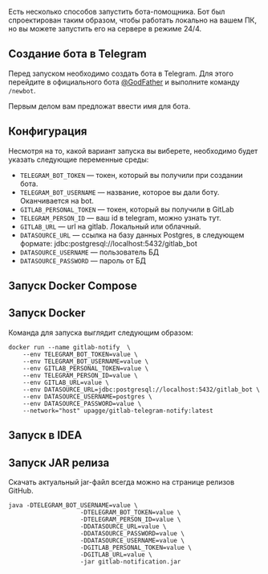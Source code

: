 Есть несколько способов запустить бота-помощника. Бот был спроектирован таким образом, чтобы работать локально на вашем ПК, но вы можете запустить его на сервере в режиме 24/4.

## Создание бота в Telegram
Перед запуском необходимо создать бота в Telegram. Для этого перейдите в официального бота [@GodFather](https://t.me/BotFather) и выполните команду `/newbot`.

Первым делом вам предложат ввести имя для бота.

## Конфигурация
Несмотря на то, какой вариант запуска вы виберете, необходимо будет указать следующие переменные среды:

* `TELEGRAM_BOT_TOKEN` — токен, который вы получили при создании бота.
* `TELEGRAM_BOT_USERNAME` — название, которое вы дали боту. Оканчивается на bot.
* `GITLAB_PERSONAL_TOKEN` — токен, который вы получили в GitLab
* `TELEGRAM_PERSON_ID` — ваш id в telegram, можно узнать тут.
* `GITLAB_URL` — url на gitlab. Локальный или облачный.
* `DATASOURCE_URL` — ссылка на базу данных Postgres, в следующем формате: jdbc:postgresql://localhost:5432/gitlab_bot
* `DATASOURCE_USERNAME` — пользователь БД
* `DATASOURCE_PASSWORD` — пароль от БД

## Запуск Docker Compose

## Запуск Docker
Команда для запуска выглядит следующим образом:

``` docker 
docker run --name gitlab-notify  \
    --env TELEGRAM_BOT_TOKEN=value \
    --env TELEGRAM_BOT_USERNAME=value \
    --env GITLAB_PERSONAL_TOKEN=value \
    --env TELEGRAM_PERSON_ID=value \
    --env GITLAB_URL=value \
    --env DATASOURCE_URL=jdbc:postgresql://localhost:5432/gitlab_bot \
    --env DATASOURCE_USERNAME=postgres \
    --env DATASOURCE_PASSWORD=value \
    --network="host" upagge/gitlab-telegram-notify:latest
```

## Запуск в IDEA

## Запуск JAR релиза

Скачать актуальный jar-файл всегда можно на странице релизов GitHub.

``` shell
java -DTELEGRAM_BOT_USERNAME=value \
                    -DTELEGRAM_BOT_TOKEN=value \
                    -DTELEGRAM_PERSON_ID=value \
                    -DDATASOURCE_URL=value \
                    -DDATASOURCE_PASSWORD=value \
                    -DDATASOURCE_USERNAME=value \
                    -DGITLAB_PERSONAL_TOKEN=value \
                    -DGITLAB_URL=value \
                    -jar gitlab-notification.jar    
```